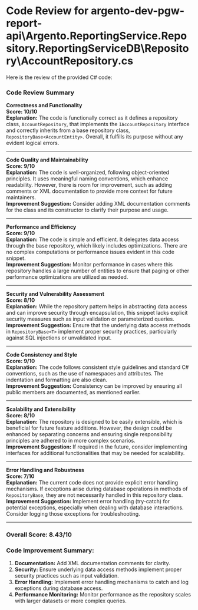 # Code Review for argento-dev-pgw-report-api\Argento.ReportingService.Repository.ReportingServiceDB\Repository\AccountRepository.cs

Here is the review of the provided C# code:

### Code Review Summary

**Correctness and Functionality**  
**Score: 10/10**  
**Explanation:** The code is functionally correct as it defines a repository class, `AccountRepository`, that implements the `IAccountRepository` interface and correctly inherits from a base repository class, `RepositoryBase<AccountEntity>`. Overall, it fulfills its purpose without any evident logical errors.

---

**Code Quality and Maintainability**  
**Score: 9/10**  
**Explanation:** The code is well-organized, following object-oriented principles. It uses meaningful naming conventions, which enhance readability. However, there is room for improvement, such as adding comments or XML documentation to provide more context for future maintainers.  
**Improvement Suggestion:** Consider adding XML documentation comments for the class and its constructor to clarify their purpose and usage.

---

**Performance and Efficiency**  
**Score: 9/10**  
**Explanation:** The code is simple and efficient. It delegates data access through the base repository, which likely includes optimizations. There are no complex computations or performance issues evident in this code snippet.  
**Improvement Suggestion:** Monitor performance in cases where this repository handles a large number of entities to ensure that paging or other performance optimizations are utilized as needed.

---

**Security and Vulnerability Assessment**  
**Score: 8/10**  
**Explanation:** While the repository pattern helps in abstracting data access and can improve security through encapsulation, this snippet lacks explicit security measures such as input validation or parameterized queries.  
**Improvement Suggestion:** Ensure that the underlying data access methods in `RepositoryBase<T>` implement proper security practices, particularly against SQL injections or unvalidated input.

---

**Code Consistency and Style**  
**Score: 9/10**  
**Explanation:** The code follows consistent style guidelines and standard C# conventions, such as the use of namespaces and attributes. The indentation and formatting are also clean.  
**Improvement Suggestion:** Consistency can be improved by ensuring all public members are documented, as mentioned earlier.

---

**Scalability and Extensibility**  
**Score: 8/10**  
**Explanation:** The repository is designed to be easily extensible, which is beneficial for future feature additions. However, the design could be enhanced by separating concerns and ensuring single responsibility principles are adhered to in more complex scenarios.  
**Improvement Suggestion:** If required in the future, consider implementing interfaces for additional functionalities that may be needed for scalability.

---

**Error Handling and Robustness**  
**Score: 7/10**  
**Explanation:** The current code does not provide explicit error handling mechanisms. If exceptions arise during database operations in methods of `RepositoryBase`, they are not necessarily handled in this repository class.  
**Improvement Suggestion:** Implement error handling (try-catch) for potential exceptions, especially when dealing with database interactions. Consider logging those exceptions for troubleshooting.

---

### Overall Score: 8.43/10

### Code Improvement Summary:
1. **Documentation:** Add XML documentation comments for clarity.
2. **Security:** Ensure underlying data access methods implement proper security practices such as input validation.
3. **Error Handling:** Implement error handling mechanisms to catch and log exceptions during database access.
4. **Performance Monitoring:** Monitor performance as the repository scales with larger datasets or more complex queries.